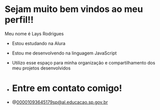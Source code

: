 # Sejam muito bem vindos ao meu perfil!!

Meu nome é Lays Rodrigues

- Estou estudando na Alura

- Estou me desenvolvendo na linguagem JavaScript

- Utilizo esse espaço para minha organização e compartilhamento dos meu projetos desenvolvidos

- # Entre em contato comigo!
- @00001093645179sp@al.educacao.sp.gov.br 

